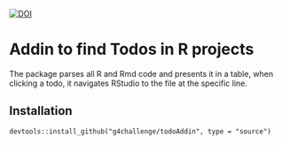 [![DOI](https://zenodo.org/badge/101724747.svg)](https://zenodo.org/badge/latestdoi/101724747)
# Addin to find Todos in R projects
The package parses all R and Rmd code and presents it in a table, when clicking a todo, it navigates RStudio to the file at the specific line.

## Installation

```
devtools::install_github("g4challenge/todoAddin", type = "source")
```
